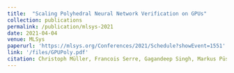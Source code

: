 ```yaml
---
title:  "Scaling Polyhedral Neural Network Verification on GPUs"
collection: publications
permalink: /publication/mlsys-2021
date: 2021-04-04
venue: MLSys
paperurl: 'https://mlsys.org/Conferences/2021/Schedule?showEvent=1551'
link: '/files/GPUPoly.pdf'
citation: Christoph Müller, Francois Serre, Gagandeep Singh, Markus Püschel, Martin Vechev, MLSys 2021.
---
```


